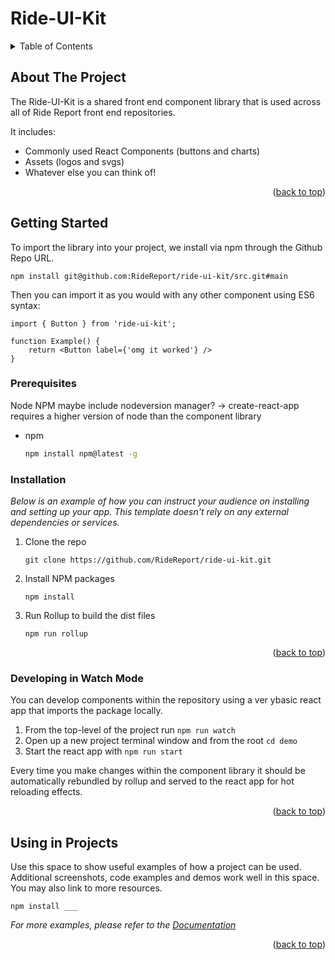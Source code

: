 # Ride-UI-Kit

<!-- TABLE OF CONTENTS -->
<details>
  <summary>Table of Contents</summary>
  <ol>
    <li>
      <a href="#about-ride-ui-kit">About Ride-UI-Kit</a>
    </li>
    <li>
      <a href="#getting-started">Getting Started</a>
      <ul>
        <li><a href="#prerequisites">Prerequisites</a></li>
        <li><a href="#installation">Installation</a></li>
      </ul>
    </li>
    <li><a href="#developing-components-locally">Developing Components Locally</a></li>

  </ol>
</details>

<!-- ABOUT THE PROJECT -->

## About The Project

The Ride-UI-Kit is a shared front end component library that is used across all of Ride Report front end repositories.

It includes:

- Commonly used React Components (buttons and charts)
- Assets (logos and svgs)
- Whatever else you can think of!

<p align="right">(<a href="#top">back to top</a>)</p>

<!-- GETTING STARTED -->

## Getting Started

To import the library into your project, we install via npm through the Github Repo URL.

```
npm install git@github.com:RideReport/ride-ui-kit/src.git#main
```

Then you can import it as you would with any other component using ES6 syntax:

```
import { Button } from 'ride-ui-kit';

function Example() {
    return <Button label={'omg it worked'} />
}
```

### Prerequisites

Node
NPM
maybe include nodeversion manager? -> create-react-app requires a higher version of node than the component library

- npm
  ```sh
  npm install npm@latest -g
  ```

### Installation

_Below is an example of how you can instruct your audience on installing and setting up your app. This template doesn't rely on any external dependencies or services._

1. Clone the repo
   ```
   git clone https://github.com/RideReport/ride-ui-kit.git
   ```
2. Install NPM packages
   ```
   npm install
   ```
3. Run Rollup to build the dist files
   ```
   npm run rollup
   ```

<p align="right">(<a href="#top">back to top</a>)</p>

### Developing in Watch Mode

You can develop components within the repository using a ver ybasic react app that imports the package locally.

1. From the top-level of the project run `npm run watch`
2. Open up a new project terminal window and from the root `cd demo`
3. Start the react app with `npm run start`

Every time you make changes within the component library it should be automatically rebundled by rollup and served to the react app for hot reloading effects.

<p align="right">(<a href="#top">back to top</a>)</p>

<!-- USAGE EXAMPLES -->

## Using in Projects

Use this space to show useful examples of how a project can be used. Additional screenshots, code examples and demos work well in this space. You may also link to more resources.

```
npm install ___
```

_For more examples, please refer to the [Documentation](https://example.com)_

<p align="right">(<a href="#top">back to top</a>)</p>
